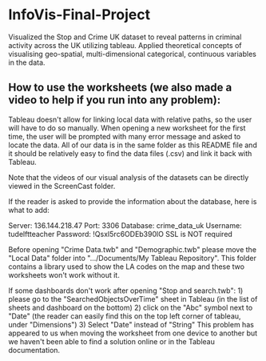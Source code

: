 # InfoVis-Final-Project
 Visualized the Stop and Crime UK dataset to reveal patterns in criminal activity across the UK utilizing tableau. Applied theoretical concepts of visualising geo-spatial, multi-dimensional categorical, continuous variables in the data.


## How to use the worksheets (we also made a video to help if you run into any problem):

Tableau doesn't allow for linking local data with relative paths, so the user will have to do so manually. When opening a new worksheet for the first time, the user will be prompted with many error message and asked to locate the data. All of our data is in the same folder as this README file and it should be relatively easy to find the data files (.csv) and link it back with Tableau. 

Note that the videos of our visual analysis of the datasets can be directly viewed in the ScreenCast folder. 

If the reader is asked to provide the information about the database, here is what to add:

Server: 		136.144.218.47
Port: 			3306
Database: 		crime_data_uk
Username: 		tudelftteacher
Password: 		!QsxI5rc6ODEb390lO
SSL is NOT required

Before opening "Crime Data.twb" and "Demographic.twb" please move the "Local Data" folder into ".../Documents/My Tableau Repository". This folder contains a library used to show the LA codes on the map and these two worksheets won't work without it.

If some dashboards don't work after opening "Stop and search.twb":
	1) please go to the "SearchedObjectsOverTime" sheet in Tableau (in the list of sheets and dashboard on the bottom)
	2) click on the "Abc" symbol next to "Date" (the reader can easily find this on the top left corner of tableau, under "Dimensions")
	3) Select "Date" instead of "String"
This problem has appeared to us when moving the worksheet from one device to another but we haven't been able to find a solution online or in the Tableau documentation.
